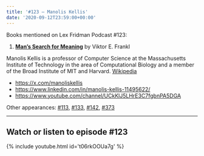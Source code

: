 ```yaml
---
title: '#123 – Manolis Kellis'
date: '2020-09-12T23:59:00+00:00'
---
```


Books mentioned on Lex Fridman Podcast #123:

1. <b><a href="https://amzn.to/3AUzFfe" target="_blank" rel="sponsored noopener noreferrer">Man’s Search for Meaning</a></b> by Viktor E. Frankl

<!--more-->

Manolis Kellis is a professor of Computer Science at the Massachusetts Institute of Technology in the area of Computational Biology and a member of the Broad Institute of MIT and Harvard. <a href="https://en.wikipedia.org/wiki/Manolis_Kellis" target="_blank">Wikipedia</a>

- <a href="https://x.com/manoliskellis" target="_blank">https://x.com/manoliskellis</a>
- <a href="https://www.linkedin.com/in/manolis-kellis-11495622/" target="_blank">https://www.linkedin.com/in/manolis-kellis-11495622/</a>
- <a href="https://www.youtube.com/channel/UCkKlJ5LHrE3C7fgbnPA5DGA" target="_blank">https://www.youtube.com/channel/UCkKlJ5LHrE3C7fgbnPA5DGA</a>

Other appearances: [\#113](/113-manolis-kellis/), [\#133](/133-manolis-kellis/), [\#142](/142-manolis-kellis/), [\#373](/373-manolis-kellis/)

- - - - - -

## Watch or listen to episode #123

{% include youtube.html id='t06rkOOUa7g' %}